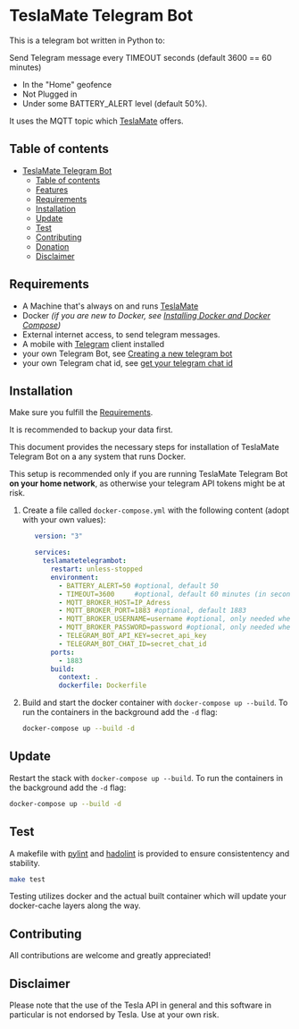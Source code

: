 # TeslaMate Telegram Bot

This is a telegram bot written in Python to:

Send Telegram message every TIMEOUT seconds (default 3600 == 60 minutes)
* In the "Home" geofence
* Not Plugged in
* Under some BATTERY_ALERT level (default 50%).

It uses the MQTT topic which [TeslaMate](https://github.com/adriankumpf/teslamate) offers.

## Table of contents

- [TeslaMate Telegram Bot](#teslamate-telegram-bot)
  - [Table of contents](#table-of-contents)
  - [Features](#features)
  - [Requirements](#requirements)
  - [Installation](#installation)
  - [Update](#update)
  - [Test](#test)
  - [Contributing](#contributing)
  - [Donation](#donation)
  - [Disclaimer](#disclaimer)

## Requirements

- A Machine that's always on and runs [TeslaMate](https://github.com/adriankumpf/teslamate)
- Docker _(if you are new to Docker, see [Installing Docker and Docker Compose](https://dev.to/rohansawant/installing-docker-and-docker-compose-on-the-raspberry-pi-in-5-simple-steps-3mgl))_
- External internet access, to send telegram messages.
- A mobile with [Telegram](https://telegram.org/) client installed
- your own Telegram Bot, see [Creating a new telegram bot](https://core.telegram.org/bots#6-botfather)
- your own Telegram chat id, see [get your telegram chat id](https://docs.influxdata.com/kapacitor/v1.5/event_handlers/telegram/#get-your-telegram-chat-id)

## Installation

Make sure you fulfill the [Requirements](#requirements).

It is recommended to backup your data first.

This document provides the necessary steps for installation of TeslaMate Telegram Bot on a any system that runs Docker.

This setup is recommended only if you are running TeslaMate Telegram Bot **on your home network**, as otherwise your telegram API tokens might be at risk.

1. Create a file called `docker-compose.yml` with the following content (adopt with your own values):

   ```yml title="docker-compose.yml"
      version: "3"

      services:
        teslamatetelegrambot:
          restart: unless-stopped
          environment:
            - BATTERY_ALERT=50 #optional, default 50
            - TIMEOUT=3600     #optional, default 60 minutes (in seconds)
            - MQTT_BROKER_HOST=IP_Adress
            - MQTT_BROKER_PORT=1883 #optional, default 1883
            - MQTT_BROKER_USERNAME=username #optional, only needed when broker has authentication enabled
            - MQTT_BROKER_PASSWORD=password #optional, only needed when broker has authentication enabled
            - TELEGRAM_BOT_API_KEY=secret_api_key
            - TELEGRAM_BOT_CHAT_ID=secret_chat_id
          ports:
            - 1883
          build:
            context: .
            dockerfile: Dockerfile
   ```

2. Build and start the docker container with `docker-compose up --build`. To run the containers in the background add the `-d` flag:

   ```bash
   docker-compose up --build -d
   ```

## Update

Restart the stack with `docker-compose up --build`. To run the containers in the background add the `-d` flag:

```bash
docker-compose up --build -d
```

## Test

A makefile with [pylint](https://pypi.org/project/pylint/) and [hadolint](https://github.com/hadolint/hadolint#readme) is provided to ensure consistentency and stability.

```bash
make test
```

Testing utilizes docker and the actual built container which will update your docker-cache layers along the way.


## Contributing

All contributions are welcome and greatly appreciated!

## Disclaimer

Please note that the use of the Tesla API in general and this software in particular is not endorsed by Tesla. Use at your own risk.
